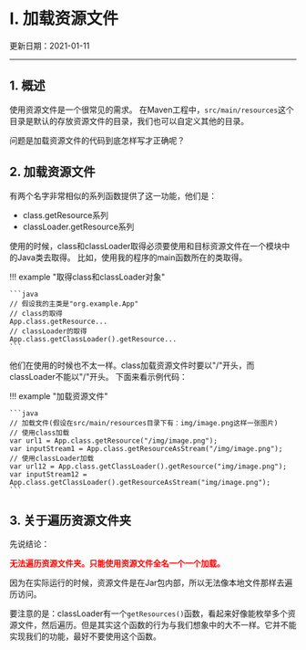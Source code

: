 # I. 加载资源文件

更新日期：2021-01-11

-------------------------------------  

## 1. 概述

使用资源文件是一个很常见的需求。
在Maven工程中，`src/main/resources`这个目录是默认的存放资源文件的目录，我们也可以自定义其他的目录。

问题是加载资源文件的代码到底怎样写才正确呢？

## 2. 加载资源文件

有两个名字非常相似的系列函数提供了这一功能，他们是：

- class.getResource系列
- classLoader.getResource系列

使用的时候，class和classLoader取得必须要使用和目标资源文件在一个模块中的Java类去取得。
比如，使用我的程序的main函数所在的类取得。

!!! example "取得class和classLoader对象"

    ```java
    // 假设我的主类是"org.example.App"
    // class的取得
    App.class.getResource...
    // classLoader的取得
    App.class.getClassLoader().getResource...
    ```

他们在使用的时候也不太一样。class加载资源文件时要以"/"开头，而classLoader不能以"/"开头。
下面来看示例代码：

!!! example "加载资源文件"

    ```java
    // 加载文件(假设在src/main/resources目录下有：img/image.png这样一张图片)
    // 使用class加载
    var url1 = App.class.getResource("/img/image.png");
    var inputStream1 = App.class.getResourceAsStream("/img/image.png");
    // 使用classLoader加载
    var url12 = App.class.getClassLoader().getResource("img/image.png");
    var inputStream12 = App.class.getClassLoader().getResourceAsStream("img/image.png");
    ```

## 3. 关于遍历资源文件夹

先说结论：

<p style="color:red;"><b>无法遍历资源文件夹。只能使用资源文件全名一个一个加载。</b></p>

因为在实际运行的时候，资源文件是在Jar包内部，所以无法像本地文件那样去遍历访问。

要注意的是：classLoader有一个`getResources()`函数，看起来好像能枚举多个资源文件，然后遍历。但是其实这个函数的行为与我们想象中的大不一样。它并不能实现我们的功能，最好不要使用这个函数。

